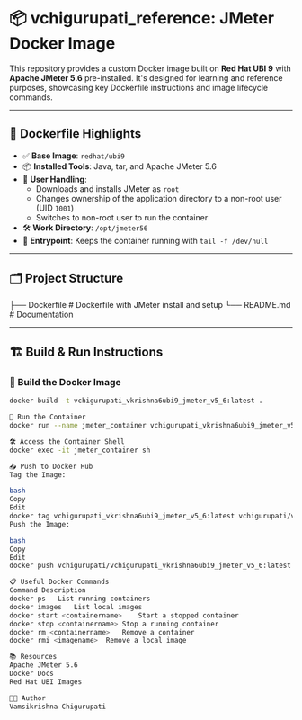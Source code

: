# 📦 vchigurupati_reference: JMeter Docker Image

This repository provides a custom Docker image built on **Red Hat UBI 9** with **Apache JMeter 5.6** pre-installed. It's designed for learning and reference purposes, showcasing key Dockerfile instructions and image lifecycle commands.

---

## 🐳 Dockerfile Highlights

- ✅ **Base Image**: `redhat/ubi9`
- 📦 **Installed Tools**: Java, tar, and Apache JMeter 5.6
- 🔐 **User Handling**:
  - Downloads and installs JMeter as `root`
  - Changes ownership of the application directory to a non-root user (UID `1001`)
  - Switches to non-root user to run the container
- 🛠️ **Work Directory**: `/opt/jmeter56`
- 🔁 **Entrypoint**: Keeps the container running with `tail -f /dev/null`

---

## 🗂️ Project Structure

├── Dockerfile # Dockerfile with JMeter install and setup
└── README.md # Documentation

---

## 🏗️ Build & Run Instructions

### 🔨 Build the Docker Image

```bash
docker build -t vchigurupati_vkrishna6ubi9_jmeter_v5_6:latest .

🚀 Run the Container
docker run --name jmeter_container vchigurupati_vkrishna6ubi9_jmeter_v5_6:latest

🛠️ Access the Container Shell
docker exec -it jmeter_container sh

📤 Push to Docker Hub
Tag the Image:

bash
Copy
Edit
docker tag vchigurupati_vkrishna6ubi9_jmeter_v5_6:latest vchigurupati/vchigurupati_vkrishna6ubi9_jmeter_v5_6:latest
Push the Image:

bash
Copy
Edit
docker push vchigurupati/vchigurupati_vkrishna6ubi9_jmeter_v5_6:latest

📋 Useful Docker Commands
Command	Description
docker ps	List running containers
docker images	List local images
docker start <containername>	Start a stopped container
docker stop <containername>	Stop a running container
docker rm <containername>	Remove a container
docker rmi <imagename>	Remove a local image

📚 Resources
Apache JMeter 5.6
Docker Docs
Red Hat UBI Images

👨‍💻 Author
Vamsikrishna Chigurupati
